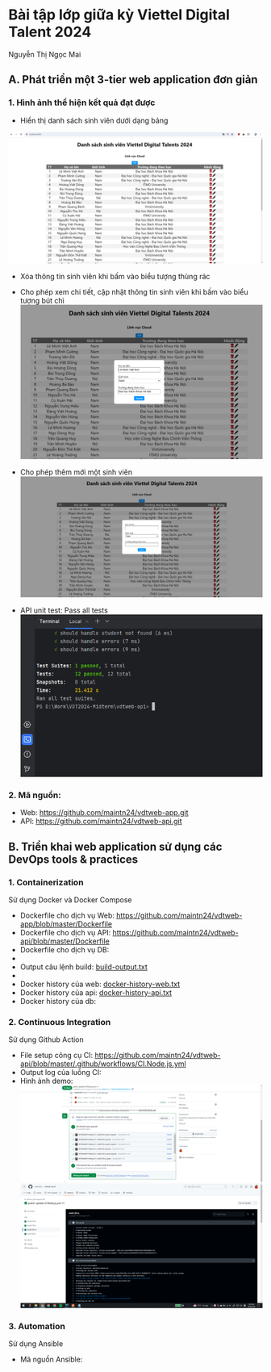 # Bài tập lớp giữa kỳ Viettel Digital Talent 2024 
Nguyễn Thị Ngọc Mai

## A. Phát triển một 3-tier web application đơn giản 
### 1. Hình ảnh thể hiện kết quả đạt được

- Hiển thị danh sách sinh viên dưới dạng bảng
<img src="./Images/data-table.png">

- Xóa thông tin sinh viên khi bấm vào biểu tượng thùng rác

- Cho phép xem chi tiết, cập nhật thông tin sinh viên khi bấm vào biểu tượng bút chì
    <img src="./Images/showInfo-update-data.png">

- Cho phép thêm mới một sinh viên
  <img src="./Images/add-data.png">

- API unit test: Pass all tests
  <img src="./Images/api-tests.png">
  

### 2. Mã nguồn:
  + Web: https://github.com/maintn24/vdtweb-app.git
  + API: https://github.com/maintn24/vdtweb-api.git

## B. Triển khai web application sử dụng các DevOps tools & practices
### 1. Containerization
Sử dụng Docker và Docker Compose
- Dockerfile cho dịch vụ Web: https://github.com/maintn24/vdtweb-app/blob/master/Dockerfile
- Dockerfile cho dịch vụ API: https://github.com/maintn24/vdtweb-api/blob/master/Dockerfile
- Dockerfile cho dịch vụ DB:
- 
- Output câu lệnh build: [build-output.txt](Docs%2Fbuild-output.txt)
- 
- Docker history của web: [docker-history-web.txt](Docs%2Fdocker-history-web.txt)
- Docker history của api: [docker-history-api.txt](Docs%2Fdocker-history-api.txt)
- Docker history của db: 

### 2. Continuous Integration
Sử dụng Github Action
- File setup công cụ CI: https://github.com/maintn24/vdtweb-api/blob/master/.github/workflows/CI.Node.js.yml
- Output log của luồng CI: 
- Hình ảnh demo:
  <img src="./Images/CI.png">
  <img src="./Images/CI-2.png">

### 3. Automation
Sử dụng Ansible
- Mã nguồn Ansible: 
